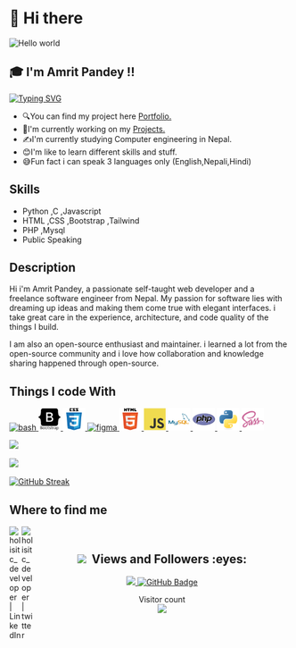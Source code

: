 # 👋 Hi there 

<img src="https://raw.githubusercontent.com/sagar-viradiya/sagar-viradiya/master/resources/banner.png" alt="Hello world">
  
## 🎓 I'm Amrit Pandey !! 

[![Typing SVG](https://readme-typing-svg.herokuapp.com?font=Fira+Code&weight=100&size=25&pause=1000&width=435&lines=Amrit+Pandey)](https://git.io/typing-svg)


   - 🔍You can find my project here [Portfolio.](https://amritportfolio.netlify.app)
   - 👷I'm currently working on my [Projects.](https://github.com/amripandey?tab=repositories)
   - ✍️I'm currently studying Computer engineering in Nepal.
   - 😊I'm like to learn different skills and stuff.
   - 😅Fun fact i can speak 3 languages only (English,Nepali,Hindi)
  
  ## Skills
  
  - Python ,C ,Javascript
  - HTML ,CSS ,Bootstrap ,Tailwind
  - PHP ,Mysql
  - Public Speaking
  
  ## Description
  Hi i'm Amrit Pandey, a passionate self-taught web developer and a freelance software engineer from Nepal. My passion for software lies with dreaming up   ideas and making them come true with elegant interfaces. i take great care in the experience, architecture, and code quality of the things I build.
  
  I am also an open-source enthusiast and maintainer. i learned a lot from the open-source community and i love how collaboration and knowledge sharing     happened through open-source.
## Things I code With
<p align="left"> 
<a href="https://www.gnu.org/software/bash/" target="_blank"> <img src="https://www.vectorlogo.zone/logos/gnu_bash/gnu_bash-icon.svg" alt="bash" width="40" height="40"/> </a> 
<a href="https://getbootstrap.com" target="_blank"> <img src="https://raw.githubusercontent.com/devicons/devicon/master/icons/bootstrap/bootstrap-plain-wordmark.svg" alt="bootstrap" width="40" height="40"/> </a> 
<a href="https://www.w3schools.com/css/" target="_blank"> <img src="https://raw.githubusercontent.com/devicons/devicon/master/icons/css3/css3-original-wordmark.svg" alt="css3" width="40" height="40"/> </a> 
<a href="https://www.figma.com/" target="_blank"> <img src="https://www.vectorlogo.zone/logos/figma/figma-icon.svg" alt="figma" width="40" height="40"/> </a> 
<a href="https://www.w3.org/html/" target="_blank"> <img src="https://raw.githubusercontent.com/devicons/devicon/master/icons/html5/html5-original-wordmark.svg" alt="html5" width="40" height="40"/> </a> 
<a href="https://developer.mozilla.org/en-US/docs/Web/JavaScript" target="_blank"> <img src="https://raw.githubusercontent.com/devicons/devicon/master/icons/javascript/javascript-original.svg" alt="javascript" width="40" height="40"/> </a> <a href="https://www.mysql.com/" target="_blank"> <img src="https://raw.githubusercontent.com/devicons/devicon/master/icons/mysql/mysql-original-wordmark.svg" alt="mysql" width="40" height="40"/> </a> 
<a href="https://www.php.net" target="_blank"> <img src="https://raw.githubusercontent.com/devicons/devicon/master/icons/php/php-original.svg" alt="php" width="40" height="40"/> </a> 
<a href="https://www.python.org" target="_blank"> <img src="https://raw.githubusercontent.com/devicons/devicon/master/icons/python/python-original.svg" alt="python" width="40" height="40"/> </a> 
<a href="https://sass-lang.com" target="_blank"> <img src="https://raw.githubusercontent.com/devicons/devicon/master/icons/sass/sass-original.svg" alt="sass" width="40" height="40"/> </a>  
</p>

![](https://github-readme-stats.vercel.app/api?username=amripandey&theme=dark&hide_border=false&include_all_commits=true&count_private=false)<br/>

![](https://github-readme-stats.vercel.app/api/top-langs/?username=amripandey&theme=dark&hide_border=false&include_all_commits=true&count_private=false&layout=compact)

[![GitHub Streak](https://github-readme-streak-stats.herokuapp.com?user=amripandey&theme=vue&ring=EB5454&background=EBEBEB)](https://git.io/streak-stats)

## Where to find me
<img align="left" alt="holisitc_developer | LinkedIn" width="22px" src="https://cdn.jsdelivr.net/npm/simple-icons@v3/icons/linkedin.svg" /><!---https://www.linkedin.com/in/amrit-pandey-864140205/-->
<img align="left" alt="holisitc_developer | twitter" width="22px" src="https://cdn.jsdelivr.net/npm/simple-icons@v3/icons/twitter.svg" />

<br/>

<h2 align="center"> 
<img src="https://media.giphy.com/media/iY8CRBdQXODJSCERIr/giphy.gif" width="35px">&nbsp; Views and Followers :eyes:</h2>

<p align="center">
    
<a href="https://github.com/amripandey/github-profile-views-counter">
    <img src="https://komarev.com/ghpvc/?username=amripandey">
</a>
    <a href="https://github.com/amripandey?tab=followers">
        <img src="https://img.shields.io/github/followers/amripandey?label=Followers&style=social" alt="GitHub Badge">
    </a>
  </p>
 <p align="center"> 
  Visitor count<br>
  <img src="https://profile-counter.glitch.me/amripandey/count.svg" />
</p>
